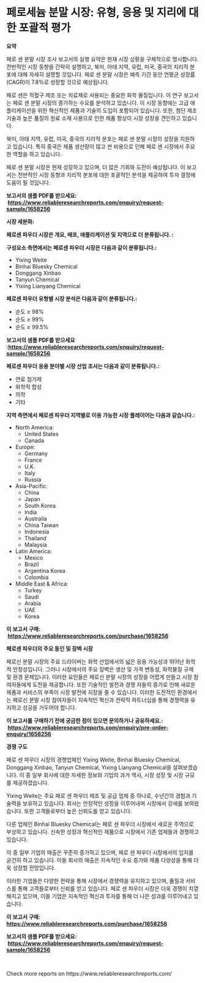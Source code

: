 <p><h1>페로세늄 분말 시장: 유형, 응용 및 지리에 대한 포괄적 평가</h1></p><p><strong>요약</strong></p>
<p><p>페로 센 분말 시장 조사 보고서의 실행 요약은 현재 시장 상황을 구체적으로 명시합니다. 전반적인 시장 동향을 간략히 설명하고, 북미, 아태 지역, 유럽, 미국, 중국의 지리적 분포에 대해 자세히 설명할 것입니다. 페로 센 분말 시장은 예측 기간 동안 연평균 성장률(CAGR)이 7.8%로 성장할 것으로 예상됩니다.</p><p>페로 센은 적혈구 제조 또는 치료제로 사용되는 중요한 화학 물질입니다. 이 연구 보고서는 페로 센 분말 시장의 증가하는 수요를 분석하고 있습니다. 이 시장 동향에는 고급 애플리케이션을 위한 혁신적인 제품과 기술의 도입이 포함되어 있습니다. 또한, 첨단 제조 기술과 높은 품질의 원료 소재 사용으로 인한 제품 향상이 시장 성장을 견인하고 있습니다.</p><p>북미, 아태 지역, 유럽, 미국, 중국의 지리적 분포는 페로 센 분말 시장의 성장을 지원하고 있습니다. 특히 중국은 제품 생산량이 많고 싼 비용으로 인해 페로 센 시장에서 주요한 역할을 하고 있습니다.</p><p>페로 센 분말 시장은 현재 성장하고 있으며, 더 많은 기회와 도전이 예상됩니다. 이 보고서는 전반적인 시장 동향과 지리적 분포에 대한 포괄적인 분석을 제공하여 투자 결정에 도움이 될 것입니다.</p></p>
<p><strong>보고서의 샘플 PDF를 받으세요: &nbsp;<a href="https://www.reliableresearchreports.com/enquiry/request-sample/1658256">https://www.reliableresearchreports.com/enquiry/request-sample/1658256</a></strong></p>
<p><strong>시장 세분화:</strong></p>
<p><strong> 페로센 파우더 시장은 개요, 배포, 애플리케이션 및 지역으로 더 분류됩니다. :</strong></p>
<p><strong>구성요소 측면에서는 페로센 파우더 시장은 다음과 같이 분류됩니다.:</strong></p>
<p><ul><li>Yixing Weite</li><li>Binhai Bluesky Chemical</li><li>Donggang Xinbao</li><li>Tanyun Chemical</li><li>Yixing Lianyang Chemical</li></ul></p>
<p><strong> 페로센 파우더 유형별 시장 분석은 다음과 같이 분류됩니다.:</strong></p>
<p><ul><li>순도 ≥ 98%</li><li>순도 ≥ 99%</li><li>순도 ≥ 99.5%</li></ul></p>
<p><strong>보고서의 샘플 PDF를 받으세요 :<a href="https://www.reliableresearchreports.com/enquiry/request-sample/1658256">https://www.reliableresearchreports.com/enquiry/request-sample/1658256</a></strong></p>
<p><strong> 페로센 파우더 응용 분야별 시장 산업 조사는 다음과 같이 분류됩니다.:</strong></p>
<p><ul><li>연료 첨가제</li><li>화학적 합성</li><li>의학</li><li>기타</li></ul></p>
<p><strong>지역 측면에서 페로센 파우더 지역별로 이용 가능한 시장 플레이어는 다음과 같습니다.:</strong></p>
<p><ul>
    <li>
        North America:
        <ul>
            <li>United States</li>
            <li>Canada</li>
        </ul>
    </li>
    <li>
        Europe:
        <ul>
            <li>Germany</li>
            <li>France</li>
            <li>U.K.</li>
            <li>Italy</li>
            <li>Russia</li>
        </ul>
    </li>
    <li>
        Asia-Pacific:
        <ul>
            <li>China</li>
            <li>Japan</li>
            <li>South Korea</li>
            <li>India</li>
            <li>Australia</li>
            <li>China Taiwan</li>
            <li>Indonesia</li>
            <li>Thailand</li>
            <li>Malaysia</li>
        </ul>
    </li>
    <li>
        Latin America:
        <ul>
            <li>Mexico</li>
            <li>Brazil</li>
            <li>Argentina Korea</li>
            <li>Colombia</li>
        </ul>
    </li>
    <li>
        Middle East & Africa:
        <ul>
            <li>Turkey</li>
            <li>Saudi</li>
            <li>Arabia</li>
            <li>UAE</li>
            <li>Korea</li>
        </ul>
    </li>
    </ul></p>
<p><strong>이 보고서 구매: &nbsp;<a href="https://www.reliableresearchreports.com/purchase/1658256">https://www.reliableresearchreports.com/purchase/1658256</a></strong></p>
<p><strong>페로센 파우더의 주요 동인 및 장벽 시장</strong></p>
<p><p>페로신 분말 시장의 주요 드라이버는 화학 산업에서의 넓은 응용 가능성과 뛰어난 화학적 안정성입니다. 그러나 시장에서의 주요 장벽은 생산 및 가격 변동성, 화학물질 규제 및 환경 문제입니다. 이러한 요인들은 페로신 분말 시장의 성장을 어렵게 만들고 시장 참여자들에게 도전을 제공합니다. 또한 기술적인 발전과 경쟁 자들의 증가로 인해 새로운 제품과 서비스의 부족이 시장 발전에 지장을 줄 수 있습니다. 이러한 도전적인 환경에서는 페로신 분말 시장 참여자들이 지속적인 혁신과 전략적 파트너십을 통해 경쟁력을 유지하고 성공을 거두어야 합니다.</p></p>
<p><strong>이 보고서를 구매하기 전에 궁금한 점이 있으면 문의하거나 공유하세요.: &nbsp;<a href="https://www.reliableresearchreports.com/enquiry/pre-order-enquiry/1658256">https://www.reliableresearchreports.com/enquiry/pre-order-enquiry/1658256</a></strong></p>
<p><strong>경쟁 구도</strong></p>
<p><p>페로 센 파우더 시장의 경쟁업체인 Yixing Weite, Binhai Bluesky Chemical, Donggang Xinbao, Tanyun Chemical, Yixing Lianyang Chemical을 살펴보겠습니다. 이 중 일부 회사에 대한 자세한 정보와 기업의 과거 역사, 시장 성장 및 시장 규모를 제공하겠습니다.</p><p>Yixing Weite는 주요 페로 센 파우더 제조 및 공급 업체 중 하나로, 수년간의 경험과 기술력을 보유하고 있습니다. 회사는 안정적인 성장을 이루어내며 시장에서 강세를 보여왔습니다. 또한 고객들로부터 높은 신뢰도를 얻고 있습니다.</p><p>다른 업체인 Binhai Bluesky Chemical는 페로 센 파우더 시장에서 새로운 주역으로 부상하고 있습니다. 신속한 성장과 혁신적인 제품으로 시장에서 기존 업체들과 경쟁하고 있습니다.</p><p>이 중 일부 기업의 매출은 꾸준히 증가하고 있으며, 페로 센 파우더 시장에서의 입지를 굳건히 하고 있습니다. 이들 회사의 매출은 지속적인 수요 증가와 제품 다양성을 통해 더욱 성장할 전망입니다.</p><p>이러한 기업들은 다양한 전략을 통해 시장에서 경쟁력을 유지하고 있으며, 품질과 서비스를 통해 고객들로부터 신뢰를 얻고 있습니다. 페로 센 파우더 시장은 더욱 경쟁이 치열해지고 있으며, 이들 기업은 지속적인 혁신과 투자를 통해 더 나은 성과를 이루어내고 있습니다.</p></p>
<p><strong>이 보고서 구매: &nbsp; <a href="https://www.reliableresearchreports.com/purchase/1658256">https://www.reliableresearchreports.com/purchase/1658256</a></strong></p>
<p><strong>보고서의 샘플 PDF를 받으세요: &nbsp;<a href="https://www.reliableresearchreports.com/enquiry/request-sample/1658256">https://www.reliableresearchreports.com/enquiry/request-sample/1658256</a></strong><strong></strong></p>
<p>&nbsp;</p>
<p>Check more reports on https://www.reliableresearchreports.com/</p>